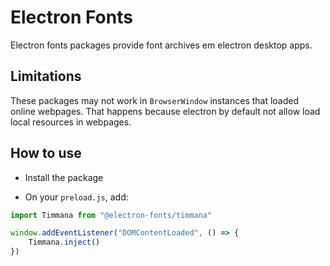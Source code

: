 # Electron Fonts

Electron fonts packages provide font archives em electron desktop apps.

## Limitations

These packages may not work in `BrowserWindow` instances that loaded online webpages. That happens because electron by default not allow load local resources in webpages.

## How to use

* Install the package

* On your `preload.js`, add:

```ts
import Timmana from "@electron-fonts/timmana"

window.addEventListener("DOMContentLoaded", () => {
    Timmana.inject()
})
```